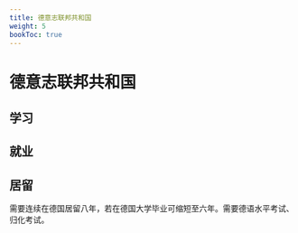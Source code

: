 ```yaml
---
title: 德意志联邦共和国
weight: 5
bookToc: true
---
```


# 德意志联邦共和国

## 学习


## 就业



## 居留

需要连续在德国居留八年，若在德国大学毕业可缩短至六年。需要德语水平考试、归化考试。
